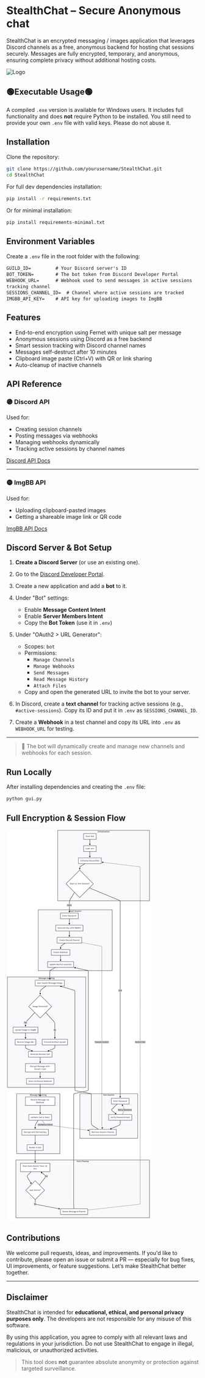 # StealthChat – Secure Anonymous chat

StealthChat is an encrypted messaging / images application that leverages Discord channels as a free, anonymous backend for hosting chat sessions securely. Messages are fully encrypted, temporary, and anonymous, ensuring complete privacy without additional hosting costs.

![Logo](https://i.ibb.co/nq49JnR8/stealthchat-gui-wide.png)

## 🟢Executable Usage🟢

A compiled `.exe` version is available for Windows users. It includes full functionality and does **not** require Python to be installed. You still need to provide your own `.env` file with valid keys.
Please do not abuse it.

## Installation

Clone the repository:

```bash
git clone https://github.com/yourusername/StealthChat.git
cd StealthChat
```

For full dev dependencies installation:

```bash
pip install -r requirements.txt
```

Or for minimal installation:

```bash
pip install requirements-minimal.txt
```

## Environment Variables

Create a `.env` file in the root folder with the following:

```env
GUILD_ID=         # Your Discord server's ID
BOT_TOKEN=        # The bot token from Discord Developer Portal
WEBHOOK_URL=      # Webhook used to send messages in active sessions tracking channel
SESSIONS_CHANNEL_ID=  # Channel where active sessions are tracked
IMGBB_API_KEY=    # API key for uploading images to ImgBB
```

## Features

- End-to-end encryption using Fernet with unique salt per message
- Anonymous sessions using Discord as a free backend
- Smart session tracking with Discord channel names
- Messages self-destruct after 10 minutes
- Clipboard image paste (Ctrl+V) with QR or link sharing
- Auto-cleanup of inactive channels

## API Reference

### 🟣 Discord API

Used for:

- Creating session channels
- Posting messages via webhooks
- Managing webhooks dynamically
- Tracking active sessions by channel names

[Discord API Docs](https://discord.com/developers/docs/intro)

---

### 🟡 ImgBB API

Used for:

- Uploading clipboard-pasted images
- Getting a shareable image link or QR code

[ImgBB API Docs](https://api.imgbb.com/)

## Discord Server & Bot Setup

1. **Create a Discord Server** (or use an existing one).
2. Go to the [Discord Developer Portal](https://discord.com/developers/applications).
3. Create a new application and add a **bot** to it.
4. Under \"Bot\" settings:
   - Enable **Message Content Intent**
   - Enable **Server Members Intent**
   - Copy the **Bot Token** (use it in `.env`)
5. Under \"OAuth2 > URL Generator\":

   - Scopes: `bot`
   - Permissions:
     - `Manage Channels`
     - `Manage Webhooks`
     - `Send Messages`
     - `Read Message History`
     - `Attach Files`
   - Copy and open the generated URL to invite the bot to your server.

6. In Discord, create a **text channel** for tracking active sessions (e.g., `#active-sessions`). Copy its ID and put it in `.env` as `SESSIONS_CHANNEL_ID`.

7. Create a **Webhook** in a test channel and copy its URL into `.env` as `WEBHOOK_URL` for testing.

---

> 🔧 The bot will dynamically create and manage new channels and webhooks for each session.

## Run Locally

After installing dependencies and creating the `.env` file:

```bash
python gui.py
```

## Full Encryption & Session Flow

![StealthChat Flow](assets/stealthchat_flow.png)

## Contributions

We welcome pull requests, ideas, and improvements.
If you'd like to contribute, please open an issue or submit a PR — especially for bug fixes, UI improvements, or feature suggestions.
Let’s make StealthChat better together.

---

## Disclaimer

StealthChat is intended for **educational, ethical, and personal privacy purposes only**. The developers are not responsible for any misuse of this software.

By using this application, you agree to comply with all relevant laws and regulations in your jurisdiction. Do not use StealthChat to engage in illegal, malicious, or unauthorized activities.

> This tool does **not** guarantee absolute anonymity or protection against targeted surveillance.
